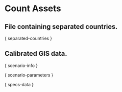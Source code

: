 # Count Assets

## File containing separated countries.

{ separated-countries }

## Calibrated GIS data.

{ scenario-info }

{ scenario-parameters }

{ specs-data }
